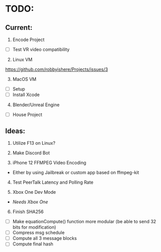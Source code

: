 # TODO:
## Current:

1. Encode Project
- [ ] Test VR video compatibility

2. Linux VM

https://github.com/robbyishere/Projects/issues/3

3. MacOS VM
- [ ] Setup
- [ ] Install Xcode

4. Blender/Unreal Engine
- [ ] House Project


## Ideas:
1. Utilize F13 on Linux?

2. Make Discord Bot

3. iPhone 12 FFMPEG Video Encoding
* Either by using Jailbreak or custom app based on ffmpeg-kit

4. Test PeerTalk Latency and Polling Rate

5. Xbox One Dev Mode
* _Needs Xbox One_

6. Finish SHA256
- [ ] Make equationCompute() function more modular (be able to send 32 bits for modification) 
- [ ] Compress msg schedule
- [ ] Compute all 3 message blocks
- [ ] Compute final hash
